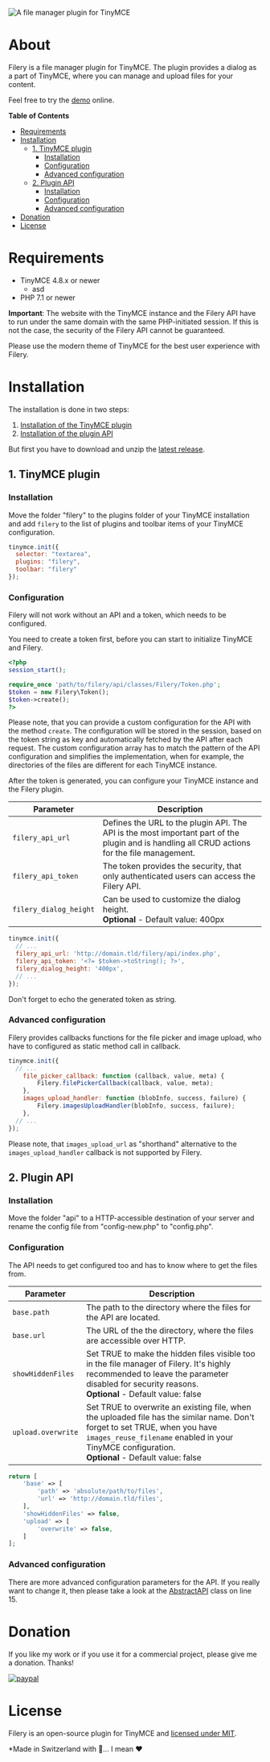 ![A file manager plugin for TinyMCE](https://raw.githubusercontent.com/Neoflow/Filery/master/example.png "A file manager plugin for TinyMCE.")

# About
Filery is a file manager plugin for TinyMCE. The plugin provides a dialog as a part of TinyMCE, where you can manage and upload files for your content.

Feel free to try the [demo](https://demos.neoflow.ch/filery/) online.

**Table of Contents**
* [Requirements](#requirements)
* [Installation](#installation)
    + [1. TinyMCE plugin](#1-tinymce-plugin)
        - [Installation](#installation-1)
        - [Configuration](#configuration-1)
        - [Advanced configuration](#advanced-configuration-1)
    + [2. Plugin API](#2-plugin-api)
        - [Installation](#installation-2)
        - [Configuration](#configuration-2)
        - [Advanced configuration](#advanced-configuration-2)
* [Donation](#donation)
* [License](#license)

# Requirements
* TinyMCE 4.8.x or newer
    - asd
* PHP 7.1 or newer

**Important**: The website with the TinyMCE instance and the Filery API have to run under the same domain with the same PHP-initiated session. If this is not the case, the security of the Filery API cannot be guaranteed.

Please use the modern theme of TinyMCE for the best user experience with Filery.


# Installation
The installation is done in two steps:
1. [Installation of the TinyMCE plugin](#1-tinymce-plugin)
2. [Installation of the plugin API](#2-plugin-api)

But first you have to download and unzip the [latest release](https://github.com/rjgamer/Filery/releases/latest).

## 1. TinyMCE plugin
### Installation
Move the folder "filery" to the plugins folder of your TinyMCE installation and add `filery` to the list of plugins and toolbar items of your TinyMCE configuration. 

```js
tinymce.init({
  selector: "textarea",
  plugins: "filery",
  toolbar: "filery"
});
```

### Configuration
Filery will not work without an API and a token, which needs to be configured.

You need to create a token first, before you can start to initialize TinyMCE and Filery.  
```php
<?php
session_start();

require_once 'path/to/filery/api/classes/Filery/Token.php';
$token = new Filery\Token();
$token->create();
?>
```
Please note, that you can provide a custom configuration for the API with the method `create`. The configuration will be stored in the session, based on the token string as key and automatically fetched by the API after each request. The custom configuration array has to match the pattern of the API configuration and simplifies the implementation, when for example, the directories of the files are different for each TinyMCE instance.

After the token is generated, you can configure your TinyMCE instance and the Filery plugin. 

|Parameter|Description|
|---|---|
|`filery_api_url`|Defines the URL to the plugin API. The API is the most important part of the plugin and is handling all CRUD actions for the file management.|
|`filery_api_token`|The token provides the security, that only authenticated users can access the Filery API.|
|`filery_dialog_height`|Can be used to customize the dialog height.<br />**Optional** - Default value: 400px|

```js
tinymce.init({
  // ...
  filery_api_url: 'http://domain.tld/filery/api/index.php',
  filery_api_token: '<?= $token->toString(); ?>',
  filery_dialog_height: '400px',
  // ...
});
```
Don't forget to echo the generated token as string.

### Advanced configuration
Filery provides callbacks functions for the file picker and image upload, who have to configured as static method call in callback.

```js
tinymce.init({
  // ...
    file_picker_callback: function (callback, value, meta) {
        Filery.filePickerCallback(callback, value, meta);
    },
    images_upload_handler: function (blobInfo, success, failure) {
        Filery.imagesUploadHandler(blobInfo, success, failure);
    },
  // ...
});
```
Please note, that `images_upload_url` as "shorthand" alternative to the `images_upload_handler` callback is not supported by Filery.
## 2. Plugin API
### Installation
Move the folder "api" to a HTTP-accessible destination of your server and rename the config file from "config-new.php" to "config.php".

### Configuration
The API needs to get configured too and has to know where to get the files from.

|Parameter|Description|
|---|---|
|`base.path`|The path to the directory where the files for the API are located.|
|`base.url`|The URL of the the directory, where the files are accessible over HTTP.|
|`showHiddenFiles`|Set TRUE to make the hidden files visible too in the file manager of Filery. It's highly recommended to leave the parameter disabled for security reasons.<br />**Optional** - Default value: false|
|`upload.overwrite`|Set TRUE to overwrite an existing file, when the uploaded file has the similar name. Don't forget to set TRUE, when you have `images_reuse_filename` enabled in your TinyMCE configuration.<br />**Optional** - Default value: false|

```php
return [
    'base' => [
        'path' => 'absolute/path/to/files',
        'url' => 'http://domain.tld/files',
    ],
    'showHiddenFiles' => false,
    'upload' => [
        'overwrite' => false,
    ]
];
```

### Advanced configuration
There are more advanced configuration parameters for the API. If you really want to change it, then please take a look at the [AbstractAPI](https://github.com/rjgamer/Filery/blob/master/api/classes/Filery/AbstractAPI.php#L15) class on line 15. 

# Donation
If you like my work or if you use it for a commercial project, please give me a donation. Thanks!

[![paypal](https://www.paypalobjects.com/en_US/i/btn/btn_donateCC_LG.gif)](https://www.paypal.me/JonathanNessier)

# License
Filery is an open-source plugin for TinyMCE and [licensed under MIT](https://github.com/rjgamer/Filery/blob/master/LICENSE).

*Made in Switzerland with :banana:... I mean :heart:

